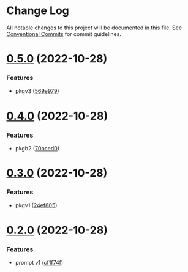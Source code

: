 # Change Log

All notable changes to this project will be documented in this file.
See [Conventional Commits](https://conventionalcommits.org) for commit guidelines.

# [0.5.0](https://github.com/raylee1994/lerna-project01/compare/pkg1@0.4.0...pkg1@0.5.0) (2022-10-28)


### Features

* pkgv3 ([569e979](https://github.com/raylee1994/lerna-project01/commit/569e97989b7e37ee7229c2e395bea5c6451099e9))





# [0.4.0](https://github.com/raylee1994/lerna-project01/compare/pkg1@0.3.0...pkg1@0.4.0) (2022-10-28)


### Features

* pkgb2 ([70bced0](https://github.com/raylee1994/lerna-project01/commit/70bced0bd08441fea4e0b8a30dabaae8f42679b7))





# [0.3.0](https://github.com/raylee1994/lerna-project01/compare/pkg1@0.2.0...pkg1@0.3.0) (2022-10-28)


### Features

* pkgv1 ([24ef805](https://github.com/raylee1994/lerna-project01/commit/24ef8056e5407100cb6d0885d113d14a58e80355))





# [0.2.0](https://github.com/raylee1994/lerna-project01/compare/pkg1@0.1.0...pkg1@0.2.0) (2022-10-28)


### Features

* prompt v1 ([cf1f74f](https://github.com/raylee1994/lerna-project01/commit/cf1f74f1c8022f5d83d7e67388079a1c3e030594))
